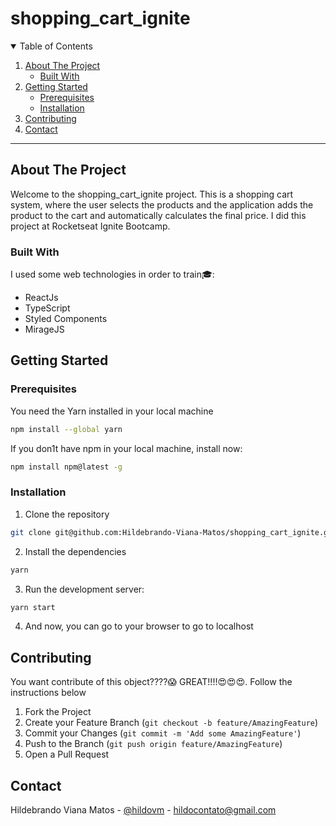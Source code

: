 # shopping_cart_ignite
<details open="open">
  <summary>Table of Contents</summary>
  <ol>
    <li>
      <a href="#about-the-project">About The Project</a>
      <ul>
        <li><a href="#built-with">Built With</a></li>
      </ul>
    </li>
    <li>
      <a href="#getting-started">Getting Started</a>
      <ul>
        <li><a href="#prerequisites">Prerequisites</a></li>
        <li><a href="#installation">Installation</a></li>
      </ul>
    </li>
    <li><a href="#contributing">Contributing</a></li>
    <li><a href="#contact">Contact</a></li>
  </ol>
</details>

<hr>

## About The Project
<p>Welcome to the shopping_cart_ignite project. This is a shopping cart system, where the user selects the products and the application adds the product to the cart and automatically calculates the final price. I did this project at Rocketseat Ignite Bootcamp.</p>

### Built With
I used some web technologies in order to train:mortar_board::
* ReactJs
* TypeScript
* Styled Components
* MirageJS

## Getting Started
### Prerequisites
You need the Yarn installed in your local machine
  ```sh
  npm install --global yarn
  ```
If you don1t have npm in your local machine, install now:
  ```sh
  npm install npm@latest -g
  ```
### Installation
1. Clone the repository
  ```sh
  git clone git@github.com:Hildebrando-Viana-Matos/shopping_cart_ignite.git
  ```
2. Install the dependencies
  ```bash
  yarn
  ```
3. Run the development server:
  ```bash
  yarn start
  ```
4. And now, you can go to your browser to go to localhost

## Contributing

You want contribute of this object????:scream: GREAT!!!!:heart_eyes::heart_eyes::heart_eyes:. Follow the instructions below

1. Fork the Project
2. Create your Feature Branch (`git checkout -b feature/AmazingFeature`)
3. Commit your Changes (`git commit -m 'Add some AmazingFeature'`)
4. Push to the Branch (`git push origin feature/AmazingFeature`)
5. Open a Pull Request

## Contact

Hildebrando Viana Matos - [@hildovm](https://www.instagram.com/hildovm/) - hildocontato@gmail.com
